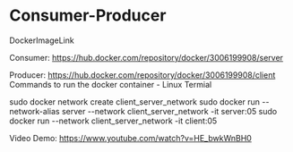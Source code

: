 # Consumer-Producer

DockerImageLink

Consumer: https://hub.docker.com/repository/docker/3006199908/server

Producer: https://hub.docker.com/repository/docker/3006199908/client
Commands to run the docker container - Linux Termial

sudo docker network create client_server_network
sudo docker run --network-alias server --network client_server_network -it server:05
sudo docker run --network client_server_network -it client:05


Video Demo: https://www.youtube.com/watch?v=HE_bwkWnBH0

